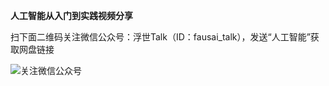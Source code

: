 **人工智能从入门到实践视频分享**

扫下面二维码关注微信公众号：浮世Talk（ID：fausai_talk），发送“人工智能”获取网盘链接

![关注微信公众号](https://github.com/githubgavin/Training_videos_share/blob/master/%E5%85%B3%E6%B3%A8%E5%BE%AE%E4%BF%A1%E5%85%AC%E4%BC%97%E5%8F%B7.jpg)
